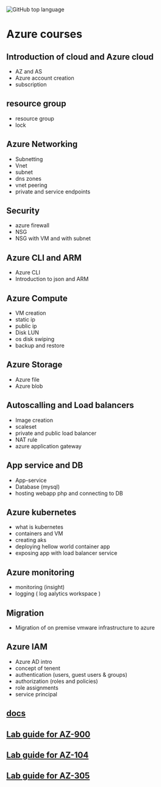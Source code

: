 ![GitHub top language](https://img.shields.io/github/languages/top/mevijays/training-azure)

# Azure courses

## Introduction of cloud and Azure cloud
- AZ and AS
- Azure account creation
- subscription   

## resource group
- resource group
- lock

## Azure Networking
- Subnetting
- Vnet
- subnet
- dns zones
- vnet peering
- private and service endpoints 

## Security
- azure firewall
- NSG
- NSG with VM and with subnet

## Azure CLI and ARM
- Azure CLI
- Introduction to json and ARM

## Azure Compute 
- VM creation
- static ip
- public ip
- Disk LUN
- os disk swiping
- backup and restore

## Azure Storage 
-  Azure file
-  Azure blob

## Autoscalling and Load balancers 
- Image creation 
- scaleset
- private and public load balancer
- NAT rule
- azure application gateway

## App service and DB
- App-service
- Database (mysql)
- hosting webapp php and connecting to DB 

## Azure kubernetes
- what is kubernetes
- containers and VM
- creating aks
- deploying hellow world container app
- exposing app with load balancer service

## Azure monitoring
- monitoring  (insight)
- logging  ( log aalytics workspace )

## Migration
- Migration of on premise vmware infrastructure to azure

## Azure IAM
- Azure AD intro
- concept of tenent 
- authentication (users, guest users & groups)
- authorization (roles and policies)
- role assignments
- service principal 


## [docs](docs/readme.md)



## [Lab guide for AZ-900](https://mevijays.github.io/AZ-900T0x-MicrosoftAzureFundamentals/)


## [Lab guide for AZ-104](https://mevijays.github.io/AZ-104-MicrosoftAzureAdministrator)


## [Lab guide for AZ-305](https://mevijays.github.io/AZ-305-DesigningMicrosoftAzureInfrastructureSolutions)



